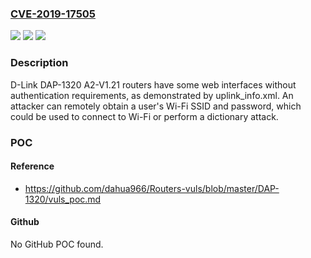 ### [CVE-2019-17505](https://cve.mitre.org/cgi-bin/cvename.cgi?name=CVE-2019-17505)
![](https://img.shields.io/static/v1?label=Product&message=n%2Fa&color=blue)
![](https://img.shields.io/static/v1?label=Version&message=n%2Fa&color=blue)
![](https://img.shields.io/static/v1?label=Vulnerability&message=n%2Fa&color=brighgreen)

### Description

D-Link DAP-1320 A2-V1.21 routers have some web interfaces without authentication requirements, as demonstrated by uplink_info.xml. An attacker can remotely obtain a user's Wi-Fi SSID and password, which could be used to connect to Wi-Fi or perform a dictionary attack.

### POC

#### Reference
- https://github.com/dahua966/Routers-vuls/blob/master/DAP-1320/vuls_poc.md

#### Github
No GitHub POC found.

